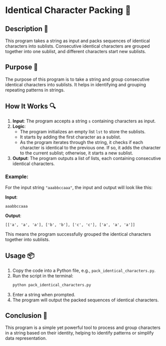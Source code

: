 # Identical Character Packing 📝

## Description 📝

This program takes a string as input and packs sequences of identical characters into sublists.
Consecutive identical characters are grouped together into one sublist, and different characters start new sublists.

## Purpose 🎯

The purpose of this program is to take a string and group consecutive identical characters into sublists.
It helps in identifying and grouping repeating patterns in strings.

## How It Works 🔍

1. **Input**: The program accepts a string `s` containing characters as input.
2. **Logic**:
    - The program initializes an empty list `lst` to store the sublists.
    - It starts by adding the first character as a sublist.
    - As the program iterates through the string, it checks if each character is identical to the previous one.
      If so, it adds the character to the current sublist; otherwise, it starts a new sublist.
3. **Output**: The program outputs a list of lists, each containing consecutive identical characters.

### Example:

For the input string `"aaabbccaaa"`, the input and output will look like this:

**Input**:

```plaintext
aaabbccaaa
```

**Output**:

```plaintext
[['a', 'a', 'a'], ['b', 'b'], ['c', 'c'], ['a', 'a', 'a']]
```

This means the program successfully grouped the identical characters together into sublists.

## Usage 📦

1. Copy the code into a Python file, e.g., `pack_identical_characters.py`.
2. Run the script in the terminal:
    ```bash
    python pack_identical_characters.py
    ```
3. Enter a string when prompted.
4. The program will output the packed sequences of identical characters.

## Conclusion 🚀

This program is a simple yet powerful tool to process and group characters in a string based on their identity, helping to identify patterns or simplify data representation.
